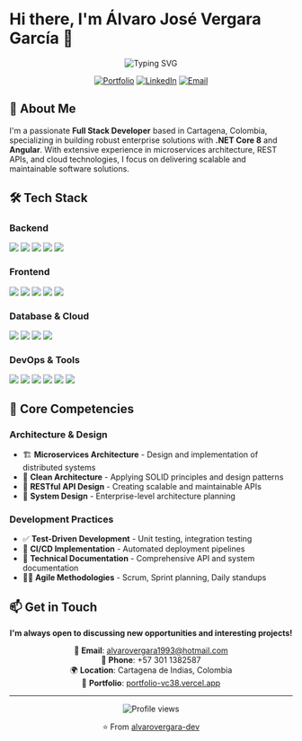 # Hi there, I'm Álvaro José Vergara García 👋

<div align="center">
  <img src="https://readme-typing-svg.herokuapp.com?font=Fira+Code&weight=600&size=28&pause=1000&color=6A0DAD&center=true&vCenter=true&width=700&lines=Full+Stack+Developer;.NET+Core+%7C+Angular+Specialist;Microservices+Architect;DevOps+Enthusiast" alt="Typing SVG" />
</div>

<div align="center">
  
  [![Portfolio](https://img.shields.io/badge/Portfolio-FF5722?style=for-the-badge&logo=google-chrome&logoColor=white)](https://portfolio-vc38.vercel.app)
  [![LinkedIn](https://img.shields.io/badge/LinkedIn-0077B5?style=for-the-badge&logo=linkedin&logoColor=white)](https://www.linkedin.com/in/dev-alvaro-jose-vergara-garcia)
  [![Email](https://img.shields.io/badge/Email-D14836?style=for-the-badge&logo=gmail&logoColor=white)](mailto:alvarovergara1993@hotmail.com)
  
</div>

## 🚀 About Me

I'm a passionate **Full Stack Developer** based in Cartagena, Colombia, specializing in building robust enterprise solutions with **.NET Core 8** and **Angular**. With extensive experience in microservices architecture, REST APIs, and cloud technologies, I focus on delivering scalable and maintainable software solutions.

## 🛠️ Tech Stack

### Backend
<div align="left">
  <img src="https://img.shields.io/badge/.NET_Core_8-512BD4?style=for-the-badge&logo=dotnet&logoColor=white" />
  <img src="https://img.shields.io/badge/C%23-239120?style=for-the-badge&logo=c-sharp&logoColor=white" />
  <img src="https://img.shields.io/badge/Python-3776AB?style=for-the-badge&logo=python&logoColor=white" />
  <img src="https://img.shields.io/badge/Django-092E20?style=for-the-badge&logo=django&logoColor=white" />
  <img src="https://img.shields.io/badge/Spring_Boot-6DB33F?style=for-the-badge&logo=spring&logoColor=white" />
</div>

### Frontend
<div align="left">
  <img src="https://img.shields.io/badge/Angular-DD0031?style=for-the-badge&logo=angular&logoColor=white" />
  <img src="https://img.shields.io/badge/TypeScript-007ACC?style=for-the-badge&logo=typescript&logoColor=white" />
  <img src="https://img.shields.io/badge/React-20232A?style=for-the-badge&logo=react&logoColor=61DAFB" />
  <img src="https://img.shields.io/badge/Bootstrap-563D7C?style=for-the-badge&logo=bootstrap&logoColor=white" />
  <img src="https://img.shields.io/badge/Angular_Material-DD0031?style=for-the-badge&logo=angular&logoColor=white" />
</div>

### Database & Cloud
<div align="left">
  <img src="https://img.shields.io/badge/SQL_Server-CC2927?style=for-the-badge&logo=microsoft-sql-server&logoColor=white" />
  <img src="https://img.shields.io/badge/PostgreSQL-316192?style=for-the-badge&logo=postgresql&logoColor=white" />
  <img src="https://img.shields.io/badge/Oracle-F80000?style=for-the-badge&logo=oracle&logoColor=white" />
  <img src="https://img.shields.io/badge/Microsoft_Azure-0089D0?style=for-the-badge&logo=microsoft-azure&logoColor=white" />
</div>

### DevOps & Tools
<div align="left">
  <img src="https://img.shields.io/badge/Docker-2496ED?style=for-the-badge&logo=docker&logoColor=white" />
  <img src="https://img.shields.io/badge/Azure_DevOps-0078D7?style=for-the-badge&logo=azure-devops&logoColor=white" />
  <img src="https://img.shields.io/badge/Linux-FCC624?style=for-the-badge&logo=linux&logoColor=black" />
  <img src="https://img.shields.io/badge/Git-F05032?style=for-the-badge&logo=git&logoColor=white" />
  <img src="https://img.shields.io/badge/Postman-FF6C37?style=for-the-badge&logo=postman&logoColor=white" />
  <img src="https://img.shields.io/badge/Visual_Studio-5C2D91?style=for-the-badge&logo=visual-studio&logoColor=white" />
</div>

## 🎯 Core Competencies

### Architecture & Design
- 🏗️ **Microservices Architecture** - Design and implementation of distributed systems
- 🎨 **Clean Architecture** - Applying SOLID principles and design patterns
- 🔄 **RESTful API Design** - Creating scalable and maintainable APIs
- 📐 **System Design** - Enterprise-level architecture planning

### Development Practices
- ✅ **Test-Driven Development** - Unit testing, integration testing
- 🔄 **CI/CD Implementation** - Automated deployment pipelines
- 📝 **Technical Documentation** - Comprehensive API and system documentation
- 🏃‍♂️ **Agile Methodologies** - Scrum, Sprint planning, Daily standups

## 📫 Get in Touch

<div align="center">
  
  **I'm always open to discussing new opportunities and interesting projects!**
  
  📧 **Email**: alvarovergara1993@hotmail.com  
  📱 **Phone**: +57 301 1382587  
  🌍 **Location**: Cartagena de Indias, Colombia  
  💼 **Portfolio**: [portfolio-vc38.vercel.app](https://portfolio-vc38.vercel.app)
  
</div>

---

<div align="center">
  <img src="https://komarev.com/ghpvc/?username=joseph517&color=blueviolet&style=for-the-badge" alt="Profile views" />
  
  ⭐️ From [alvarovergara-dev](https://github.com/alvarovergara-dev)
</div>
